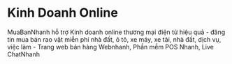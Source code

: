 # Kinh Doanh Online
MuaBanNhanh hỗ trợ Kinh doanh online thương mại điện tử hiệu quả -  đăng tin mua bán rao vặt miễn phí nhà đất, ô tô, xe máy, xe tải, nhà đất, dịch vụ, việc làm - Trang web bán hàng Webnhanh, Phần mềm POS Nhanh, Live ChatNhanh
